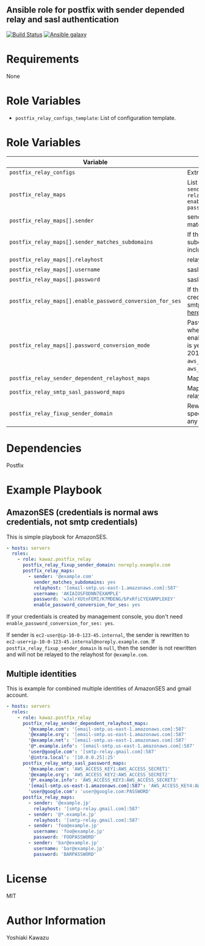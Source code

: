 Ansible role for postfix with sender depended relay and sasl authentication
--

[![Build Status](https://travis-ci.com/kawaz/ansible-role-postfix-relay.svg?branch=master)](https://travis-ci.com/kawaz/ansible-role-postfix-relay)
[![Ansible galaxy](https://img.shields.io/badge/ansible--galaxy-kawaz.postfix--relay-blue.svg)](https://galaxy.ansible.com/kawaz/postfix_relay/)

# Requirements

None

# Role Variables

- `postfix_relay_configs_template`: List of configuration template.

# Role Variables

|Variable|Description|Default|
|---|---|---|
|`postfix_relay_configs`|Extra configs of main.cf|`{}`|
|`postfix_relay_maps`|List of map `{sender, sender_matches_subdomains, relayhost, username, password, enable_password_conversion_for_ses, password_conversion_mode}`|`[]`|
|`postfix_relay_maps[].sender`|sender. If sender contains `@*.`, it matches subdomains.||
|`postfix_relay_maps[].sender_matches_subdomains`|If this is `yes`, sender matches subdomains. This is the same as including `@*.` in sender.|`no`|
|`postfix_relay_maps[].relayhost`|relayhost||
|`postfix_relay_maps[].username`|sasl username||
|`postfix_relay_maps[].password`|sasl password||
|`postfix_relay_maps[].enable_password_conversion_for_ses`|If this is `yes`, then your normal aws credentials will be converted to ses smtp credentioals. For details, see [here](http://docs.aws.amazon.com/ses/latest/DeveloperGuide/smtp-credentials.html#smtp-credentials-convert)|`no`|
|`postfix_relay_maps[].password_conversion_mode`|Pasword conversion mode used when enable_password_conversion_for_ses is yes. If IAM AccessKey created until 2019-01-10, then use `aws_ses_before20190110` else use `aws_ses_v4`. [see here](https://docs.aws.amazon.com/ses/latest/DeveloperGuide/smtp-credentials.html)|`aws_ses_v4`|
|`postfix_relay_sender_dependent_relayhost_maps`|Maps of relayhost for each sender|`{}`|
|`postfix_relay_smtp_sasl_password_maps`|Maps of `USERNAME:PASSWORD` for each relayhost or sender|`{}`|
|`postfix_relay_fixup_sender_domain`|Rewrites the sender to the domain specified here if it does not match any sender|`null`|

# Dependencies

Postfix

# Example Playbook

## AmazonSES (credentials is normal aws credentials, not smtp credentials)
This is simple playbook for AmazonSES.

```yaml
- hosts: servers
  roles:
    - role: kawaz.postfix_relay
      postfix_relay_fixup_sender_domain: noreply.example.com
      postfix_relay_maps:
        - sender: '@example.com'
          sender_matches_subdomains: yes
          relayhost: '[email-smtp.us-east-1.amazonaws.com]:587'
          username: 'AKIAIOSFODNN7EXAMPLE'
          password: 'wJalrXUtnFEMI/K7MDENG/bPxRfiCYEXAMPLEKEY'
          enable_password_conversion_for_ses: yes
```

If your credentials is created by management console, you don't need `enable_password_conversion_for_ses: yes`.

If sender is `ec2-user@ip-10-0-123-45.internal`, the sender is rewritten to `ec2-user+ip-10-0-123-45.internal@noreply.example.com`.
If `postfix_relay_fixup_sender_domain` is `null`, then the sender is not rewritten and will not be relayed to the relayhost for `@example.com`.

## Multiple identities
This is example for combined multiple identities of AmazonSES and gmail account.

```yaml
- hosts: servers
  roles:
    - role: kawaz.postfix_relay
      postfix_relay_sender_dependent_relayhost_maps:
        '@example.com': '[email-smtp.us-east-1.amazonaws.com]:587'
        '@example.org': '[email-smtp.us-east-1.amazonaws.com]:587'
        '@example.net': '[email-smtp.us-east-1.amazonaws.com]:587'
        '@*.example.info': '[email-smtp.us-east-1.amazonaws.com]:587'
        'user@google.com': '[smtp-relay.gmail.com]:587'
        '@intra.local': '[10.0.0.25]:25'
      postfix_relay_smtp_sasl_password_maps:
        '@example.com': 'AWS_ACCESS_KEY1:AWS_ACCESS_SECRET1'
        '@example.org': 'AWS_ACCESS_KEY2:AWS_ACCESS_SECRET2'
        '@*.example.info': 'AWS_ACCESS_KEY3:AWS_ACCESS_SECRET3'
        '[email-smtp.us-east-1.amazonaws.com]:587': 'AWS_ACCESS_KEY4:AWS_ACCESS_SECRET4'
        'user@google.com': 'user@google.com:PASSWORD'
      postfix_relay_maps:
        - sender: '@example.jp'
          relayhost: '[smtp-relay.gmail.com]:587'
        - sender: '@*.example.jp'
          relayhost: '[smtp-relay.gmail.com]:587'
        - sender: 'foo@example.jp'
          username: 'foo@example.jp'
          password: 'FOOPASSWORD'
        - sender: 'bar@example.jp'
          username: 'bar@example.jp'
          password: 'BARPASSWORD'
```

# License

MIT

# Author Information

Yoshiaki Kawazu
